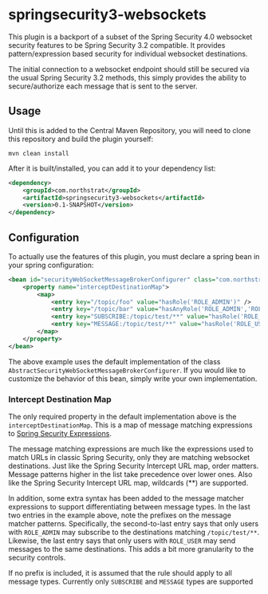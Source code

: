 # springsecurity3-websockets

This plugin is a backport of a subset of the Spring Security 4.0 websocket security features to be Spring Security 3.2 compatible. 
It provides pattern/expression based security for individual websocket destinations. 

The initial connection to a websocket endpoint should still be secured via the usual Spring Security 3.2 methods, this simply
provides the ability to secure/authorize each message that is sent to the server.
  
## Usage

Until this is added to the Central Maven Repository, you will need to clone this repository and build the plugin yourself:

```
mvn clean install
```

After it is built/installed, you can add it to your dependency list:

```xml
<dependency>
    <groupId>com.northstrat</groupId>
    <artifactId>springsecurity3-websockets</artifactId>
    <version>0.1-SNAPSHOT</version>
</dependency>
```

## Configuration

To actually use the features of this plugin, you must declare a spring bean in your spring configuration:
  
```xml
<bean id="securityWebSocketMessageBrokerConfigurer" class="com.northstrat.springsecurity.web.socket.DefaultSecurityWebSocketMessageBrokerConfigurer">
    <property name="interceptDestinationMap">
        <map>
            <entry key="/topic/foo" value="hasRole('ROLE_ADMIN')" />
            <entry key="/topic/bar" value="hasAnyRole('ROLE_ADMIN','ROLE_USER')" />
            <entry key="SUBSCRIBE:/topic/test/**" value="hasRole('ROLE_ADMIN')" />
            <entry key="MESSAGE:/topic/test/**" value="hasRole('ROLE_USER')" />
        </map>
    </property>
</bean>
```

The above example uses the default implementation of the class `AbstractSecurityWebSocketMessageBrokerConfigurer`. If you would
like to customize the behavior of this bean, simply write your own implementation.

### Intercept Destination Map

The only required property in the default implementation above is the `interceptDestinationMap`. This is a map of message
matching expressions to [Spring Security Expressions](https://docs.spring.io/spring-security/site/docs/3.0.x/reference/el-access.html).

The message matching expressions are much like the expressions used to match URLs in classic Spring Security, only they
 are matching websocket destinations. Just like the Spring Security Intercept URL map, order matters. Message patterns
 higher in the list take precedence over lower ones. Also like the Spring Security Intercept URL map, wildcards (**) are
 supported.

In addition, some extra syntax has been added to the message matcher expressions to support differentiating between message 
 types. In the last two entries in the example above, note the prefixes on the message matcher patterns. Specifically,
 the second-to-last entry says that only users with `ROLE_ADMIN` may subscribe to the destinations matching `/topic/test/**`.
 Likewise, the last entry says that only users with `ROLE_USER` may send messages to the same destinations. This adds a
 bit more granularity to the security controls.
 
If no prefix is included, it is assumed that the rule should apply to all message types. Currently only `SUBSCRIBE` and 
`MESSAGE` types are supported
